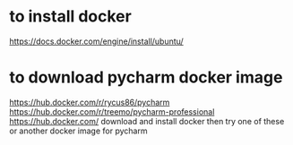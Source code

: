 # to install docker

https://docs.docker.com/engine/install/ubuntu/

# to download pycharm docker image
https://hub.docker.com/r/rycus86/pycharm
https://hub.docker.com/r/treemo/pycharm-professional
https://hub.docker.com/
download and install docker then try one of these or another docker image for pycharm


